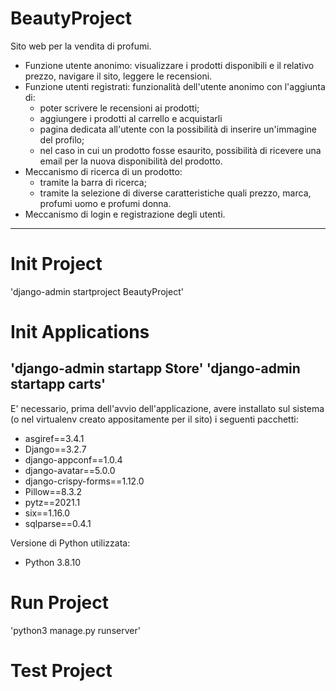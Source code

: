 # BeautyProject

Sito web per la vendita di profumi.
* Funzione utente anonimo: visualizzare i prodotti disponibili e il relativo prezzo, navigare il sito, leggere le recensioni.
* Funzione utenti registrati: funzionalità dell'utente anonimo con l'aggiunta di:
  * poter scrivere le recensioni ai prodotti;
  * aggiungere i prodotti al carrello e acquistarli
  * pagina dedicata all'utente con la possibilità di inserire un'immagine del profilo;
  * nel caso in cui un prodotto fosse esaurito, possibilità di ricevere una email per la nuova disponibilità del prodotto.
* Meccanismo di ricerca di un prodotto:
  * tramite la barra di ricerca;
  * tramite la selezione di diverse caratteristiche quali prezzo, marca, profumi uomo e profumi donna.
* Meccanismo di login e registrazione degli utenti.
---
# Init Project
'django-admin startproject BeautyProject'

# Init Applications
'django-admin startapp Store'
'django-admin startapp carts'
---
E' necessario, prima dell'avvio dell'applicazione, avere installato sul sistema (o nel virtualenv creato appositamente per il sito) i seguenti pacchetti:
* asgiref==3.4.1
* Django==3.2.7
* django-appconf==1.0.4
* django-avatar==5.0.0
* django-crispy-forms==1.12.0
* Pillow==8.3.2
* pytz==2021.1
* six==1.16.0
* sqlparse==0.4.1

Versione di Python utilizzata:
* Python 3.8.10
# Run Project
'python3 manage.py runserver'
# Test Project